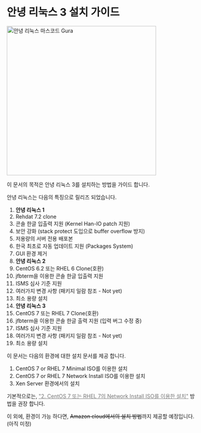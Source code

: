 안녕 리눅스 3 설치 가이드
=======

<img src="http://annyung.oops.org/gallery/gura.gif" width="400" height="400" title="안녕 리눅스 마스코드 Gura" alt="안녕 리눅스 마스코드 Gura">

이 문서의 목적은 안녕 리눅스 3를 설치하는 방법을 가이드 합니다.

안녕 리눅스는 다음의 특징으로 릴리즈 되었습니다.

1. **안녕 리눅스 1**
 1. Rehdat 7.2 clone
 2. 콘솔 한글 입출력 지원 (Kernel Han-IO patch 지원)
 3. 보안 강화 (stack protect 도입으로 buffer overflow 방지)
 4. 저용량의 서버 전용 배포본
 5. 한국 최초로 자동 업데이트 지원 (Packages System)
 6. GUI 환경 제거
2. **안녕 리눅스 2**
 1. CentOS 6.2 또는 RHEL 6 Clone(호환)
 2. jfbterm을 이용한 콘솔 한글 입출력 지원
 3. ISMS 심사 기준 지원
 4. 여러가지 변경 사항 (패키지 일람 참조 - Not yet)
 5. 최소 용량 설치
3. **안녕 리눅스 3**
 1. CentOS 7 또는 RHEL 7 Clone(호환)
 2. jfbterm을 이용한 콘솔 한글 출력 지원 (입력 버그 수정 중)
 3. ISMS 심사 기준 지원
 4. 여러가지 변경 사항 (패키지 일람 참조 - Not yet)
 5. 최소 용량 설치

이 문서는 다음의 환경에 대한 설치 문서를 제공 합니다.

1. CentOS 7 or RHEL 7 Minimal ISO를 이용한 설치
2. CentOS 7 or RHEL 7 Network Install ISO를 이용한 설치
3. Xen Server 환경에서의 설치

기본적으로는, <u style="color: #777;">"2. CentOS 7 또는 RHEL 7의 Network Install ISO를 이용한 설치"</u> 방법을 권장 합니다.

이 외에, 환경이 가능 하다면, ~~Amazon cloud에서의 설치 방법~~까지 제공할 예정입니다. (아직 미정)

